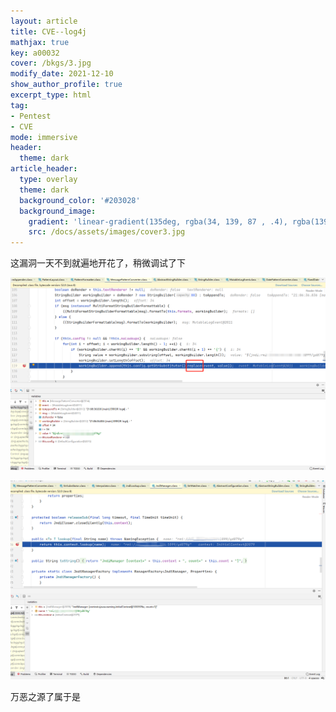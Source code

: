 ```yaml
---
layout: article
title: CVE--log4j
mathjax: true
key: a00032
cover: /bkgs/3.jpg
modify_date: 2021-12-10
show_author_profile: true
excerpt_type: html
tag: 
- Pentest
- CVE
mode: immersive
header:
  theme: dark
article_header:
  type: overlay
  theme: dark
  background_color: '#203028'
  background_image:
    gradient: 'linear-gradient(135deg, rgba(34, 139, 87 , .4), rgba(139, 34, 139, .4))'
    src: /docs/assets/images/cover3.jpg
---
```


这漏洞一天不到就遍地开花了，稍微调试了下

<!--more-->

![log4j-1](/pics/CVE/log4j-1.jpg)

![log4j-2](/pics/CVE/log4j-2.jpg)

万恶之源了属于是